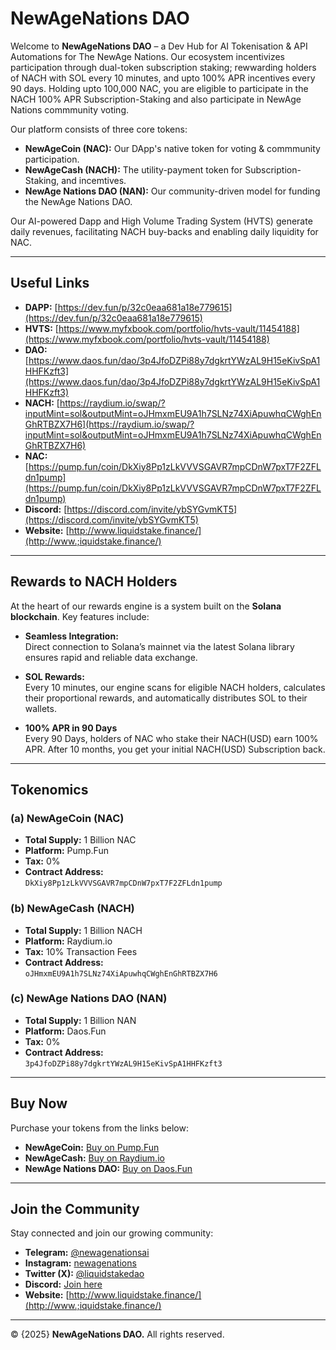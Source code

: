 # NewAgeNations DAO

Welcome to **NewAgeNations DAO** – a Dev Hub for AI Tokenisation & API Automations for The NewAge Nations. Our ecosystem incentivizes participation through dual-token subscription staking; rewwarding holders of NACH with SOL every 10 minutes, and upto 100% APR incentives every 90 days. Holding upto 100,000 NAC, you are eligible to participate in the NACH 100% APR Subscription-Staking and also participate in NewAge Nations commmunity voting.

Our platform consists of three core tokens:
- **NewAgeCoin (NAC):** Our DApp's native token for voting & commmunity participation.
- **NewAgeCash (NACH):** The utility-payment token for Subscription-Staking, and  incemtives.
- **NewAge Nations DAO (NAN):** Our community-driven model for funding the NewAge Nations DAO.

Our AI-powered Dapp and High Volume Trading System (HVTS) generate daily revenues, facilitating NACH buy-backs and enabling daily liquidity for NAC.

---

## Useful Links

- **DAPP:** [https://dev.fun/p/32c0eaa681a18e779615](https://dev.fun/p/32c0eaa681a18e779615)
- **HVTS:** [https://www.myfxbook.com/portfolio/hvts-vault/11454188](https://www.myfxbook.com/portfolio/hvts-vault/11454188)
- **DAO:** [https://www.daos.fun/dao/3p4JfoDZPi88y7dgkrtYWzAL9H15eKivSpA1HHFKzft3](https://www.daos.fun/dao/3p4JfoDZPi88y7dgkrtYWzAL9H15eKivSpA1HHFKzft3)
- **NACH:** [https://raydium.io/swap/?inputMint=sol&outputMint=oJHmxmEU9A1h7SLNz74XiApuwhqCWghEnGhRTBZX7H6](https://raydium.io/swap/?inputMint=sol&outputMint=oJHmxmEU9A1h7SLNz74XiApuwhqCWghEnGhRTBZX7H6)
- **NAC:** [https://pump.fun/coin/DkXiy8Pp1zLkVVVSGAVR7mpCDnW7pxT7F2ZFLdn1pump](https://pump.fun/coin/DkXiy8Pp1zLkVVVSGAVR7mpCDnW7pxT7F2ZFLdn1pump)
- **Discord:** [https://discord.com/invite/ybSYGvmKT5](https://discord.com/invite/ybSYGvmKT5)
- **Website:** [http://www.liquidstake.finance/](http://www.;iquidstake.finance/)

---

## Rewards to NACH Holders

At the heart of our rewards engine is a system built on the **Solana blockchain**. Key features include:

- **Seamless Integration:**  
  Direct connection to Solana’s mainnet via the latest Solana library ensures rapid and reliable data exchange.

- **SOL Rewards:**  
  Every 10 minutes, our engine scans for eligible NACH holders, calculates their proportional rewards, and automatically distributes SOL to their wallets.

- **100% APR in 90 Days**  
  Every 90 Days, holders of NAC who stake their NACH(USD) earn 100% APR. After 10 months, you get your initial NACH(USD) Subscription back. 

---

## Tokenomics

### (a) NewAgeCoin (NAC)
- **Total Supply:** 1 Billion NAC  
- **Platform:** Pump.Fun  
- **Tax:** 0%  
- **Contract Address:**  
  `DkXiy8Pp1zLkVVVSGAVR7mpCDnW7pxT7F2ZFLdn1pump`

### (b) NewAgeCash (NACH)
- **Total Supply:** 1 Billion NACH  
- **Platform:** Raydium.io  
- **Tax:** 10% Transaction Fees  
- **Contract Address:**  
  `oJHmxmEU9A1h7SLNz74XiApuwhqCWghEnGhRTBZX7H6`

### (c) NewAge Nations DAO (NAN)
- **Total Supply:** 1 Billion NAN  
- **Platform:** Daos.Fun  
- **Tax:** 0%  
- **Contract Address:**  
  `3p4JfoDZPi88y7dgkrtYWzAL9H15eKivSpA1HHFKzft3`

---

## Buy Now

Purchase your tokens from the links below:
- **NewAgeCoin:** [Buy on Pump.Fun](https://pump.fun/coin/DkXiy8Pp1zLkVVVSGAVR7mpCDnW7pxT7F2ZFLdn1pump)
- **NewAgeCash:** [Buy on Raydium.io](https://raydium.io/swap/?inputMint=sol&outputMint=oJHmxmEU9A1h7SLNz74XiApuwhqCWghEnGhRTBZX7H6)
- **NewAge Nations DAO:** [Buy on Daos.Fun](https://www.daos.fun/dao/3p4JfoDZPi88y7dgkrtYWzAL9H15eKivSpA1HHFKzft3)

---

## Join the Community

Stay connected and join our growing community:
- **Telegram:** [@newagenationsai](https://t.me/newagenationsai)
- **Instagram:** [newagenations](https://www.instagram.com/newagenations)
- **Twitter (X):** [@liquidstakedao](https://twitter.com/liquidstakedao)
- **Discord:** [Join here](https://discord.com/invite/ybSYGvmKT5)
- **Website:** [http://www.liquidstake.finance/](http://www.;iquidstake.finance/)

---

&copy; {2025} **NewAgeNations DAO.** All rights reserved.
